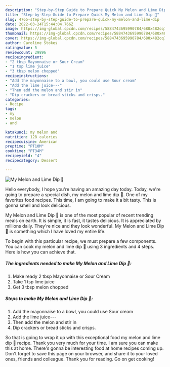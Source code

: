 ```yaml
---
description: "Step-by-Step Guide to Prepare Quick My Melon and Lime Dip 💛"
title: "Step-by-Step Guide to Prepare Quick My Melon and Lime Dip 💛"
slug: 4765-step-by-step-guide-to-prepare-quick-my-melon-and-lime-dip
date: 2022-03-24T15:44:04.766Z
image: https://img-global.cpcdn.com/recipes/5884743695990784/680x482cq70/my-melon-and-lime-dip-recipe-main-photo.jpg
thumbnail: https://img-global.cpcdn.com/recipes/5884743695990784/680x482cq70/my-melon-and-lime-dip-recipe-main-photo.jpg
cover: https://img-global.cpcdn.com/recipes/5884743695990784/680x482cq70/my-melon-and-lime-dip-recipe-main-photo.jpg
author: Caroline Stokes
ratingvalue: 5
reviewcount: 29896
recipeingredient:
- "2 tbsp Mayonnaise or Sour Cream"
- "1 tsp lime juice"
- "3 tbsp melon chopped"
recipeinstructions:
- "Add the mayonnaise to a bowl, you could use Sour cream"
- "Add the lime juice---"
- "Then add the melon and stir in"
- "Dip crackers or bread sticks and crisps."
categories:
- Recipe
tags:
- my
- melon
- and

katakunci: my melon and 
nutrition: 128 calories
recipecuisine: American
preptime: "PT10M"
cooktime: "PT34M"
recipeyield: "4"
recipecategory: Dessert

---
```



![My Melon and Lime Dip 💛](https://img-global.cpcdn.com/recipes/5884743695990784/680x482cq70/my-melon-and-lime-dip-recipe-main-photo.jpg)

Hello everybody, I hope you're having an amazing day today. Today, we're going to prepare a special dish, my melon and lime dip 💛. One of my favorites food recipes. This time, I am going to make it a bit tasty. This is gonna smell and look delicious.

My Melon and Lime Dip 💛 is one of the most popular of recent trending meals on earth. It is simple, it is fast, it tastes delicious. It is appreciated by millions daily. They're nice and they look wonderful. My Melon and Lime Dip 💛 is something which I have loved my entire life.




To begin with this particular recipe, we must prepare a few components. You can cook my melon and lime dip 💛 using 3 ingredients and 4 steps. Here is how you can achieve that.

<!--inarticleads1-->

##### The ingredients needed to make My Melon and Lime Dip 💛:

1. Make ready 2 tbsp Mayonnaise or Sour Cream
1. Take 1 tsp lime juice
1. Get 3 tbsp melon chopped




<!--inarticleads2-->

##### Steps to make My Melon and Lime Dip 💛:

1. Add the mayonnaise to a bowl, you could use Sour cream
1. Add the lime juice---
1. Then add the melon and stir in
1. Dip crackers or bread sticks and crisps.




So that is going to wrap it up with this exceptional food my melon and lime dip 💛 recipe. Thank you very much for your time. I am sure you can make this at home. There's gonna be interesting food at home recipes coming up. Don't forget to save this page on your browser, and share it to your loved ones, friends and colleague. Thank you for reading. Go on get cooking!
